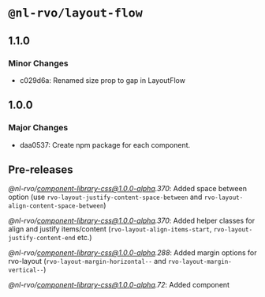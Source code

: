 # `@nl-rvo/layout-flow`

## 1.1.0

### Minor Changes

- c029d6a: Renamed size prop to gap in LayoutFlow

## 1.0.0

### Major Changes

- daa0537: Create npm package for each component.

## Pre-releases

_@nl-rvo/component-library-css@1.0.0-alpha.370_:
Added space between option (use `rvo-layout-justify-content-space-between` and `rvo-layout-align-content-space-between`)

_@nl-rvo/component-library-css@1.0.0-alpha.370_:
Added helper classes for align and justify items/content (`rvo-layout-align-items-start`, `rvo-layout-justify-content-end` etc.)

_@nl-rvo/component-library-css@1.0.0-alpha.288_:
Added margin options for rvo-layout (`rvo-layout-margin-horizontal--` and `rvo-layout-margin-vertical--`)

_@nl-rvo/component-library-css@1.0.0-alpha.72_:
Added component
